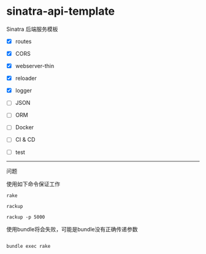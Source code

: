# sinatra-api-template

Sinatra 后端服务模板

* [x] routes
* [x] CORS
* [x] webserver-thin
* [x] reloader
* [x] logger
* [ ] JSON
* [ ] ORM
* [ ] Docker
* [ ] CI & CD
* [ ] test



------

问题

使用如下命令保证工作


```shell
rake

rackup

rackup -p 5000

```


使用bundle将会失败，可能是bundle没有正确传递参数

```shell

bundle exec rake 

```
